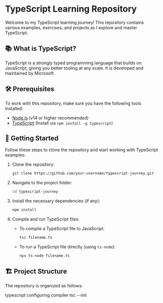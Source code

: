 # TypeScript Learning Repository

Welcome to my TypeScript learning journey! This repository contains various examples, exercises, and projects as I explore and master TypeScript.

## 📚 What is TypeScript?
TypeScript is a strongly typed programming language that builds on JavaScript, giving you better tooling at any scale. It is developed and maintained by Microsoft.

## 🛠️ Prerequisites
To work with this repository, make sure you have the following tools installed:

- [Node.js](https://nodejs.org/en/) (v14 or higher recommended)
- [TypeScript](https://www.typescriptlang.org/) (Install via `npm install -g typescript`)

## 🔧 Getting Started
Follow these steps to clone the repository and start working with TypeScript examples:

1. Clone the repository:
    ```bash
    git clone https://github.com/your-username/typescript-journey.git
    ```

2. Navigate to the project folder:
    ```bash
    cd typescript-journey
    ```

3. Install the necessary dependencies (if any):
    ```bash
    npm install
    ```

4. Compile and run TypeScript files:
    - To compile a TypeScript file to JavaScript:
        ```bash
        tsc filename.ts
        ```
    - To run a TypeScript file directly (using `ts-node`):
        ```bash
        npx ts-node filename.ts
        ```

## 🏗️ Project Structure
The repository is organized as follows:



typescript configuring compiler
tsc --init 